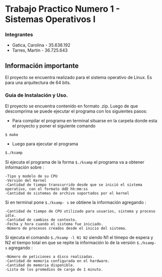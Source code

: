 # Trabajo Practico Numero 1 - Sistemas Operativos I	


### Integrantes
- Gatica, Carolina - 35.638.192
- Tarres, Martin   - 36.725.643

## Información importante

El proyecto se encuentra realizado para el sistema operativo de Linux. 
Es para una arquitectura de 64 bits.

### Guia de Instalación y Uso.


El proyecto se encuentra contenído en formato .zip. 
Luego de que descomprima se puede ejecutar el programa con los siguientes pasos:

* Para compilar el programa en terminal situarse en la carpeta donde esta el proyecto
 y poner el siguiente comando 

```sh
$ make
```
* Luego para ejecutar el programa 

```sh
$./ksamp
```
Si ejecuta el programa de la forma `$./ksamp` el programa va a obtener información sobre :

	-Tipo y modelo de su CPU
	-Versión del Kernel
	-Cantidad de tiempo transcurrido desde que se inició el sistema operativo, con el formato ddD hh:mm:ss
 	-Cantidad de sistemas de archivo soportados por el kernel

Si en terminal pone `$./ksamp- s` se obtiene la información agregando :

	-Cantidad de tiempo de CPU utilizado para usuarios, sistema y proceso idle.
	-Cantidad de cambios de contexto.
	-Fecha y hora cuando el sistema fue iniciado.
	-Número de procesos creados desde el inicio del sistema.

Si ejecuta el comando `$./ksamp -l N1 N2` siendo N1 el timepo de espera y N2 el tiempo total en que se repite la información lo de la versión `$./ksamp-s` agregando : 
	
	-Número de peticiones a disco realizadas.
	-Cantidad de memoria configurada en el hardware.
	-Cantidad de memoria disponible.
	-Lista de los promedios de carga de 1 minuto.


